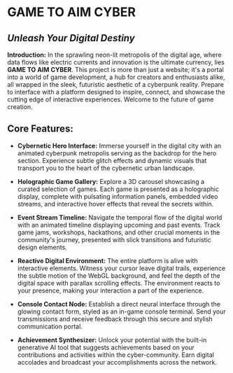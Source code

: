 # GAME TO AIM CYBER
## _Unleash Your Digital Destiny_

**Introduction:** In the sprawling neon-lit metropolis of the digital age, where data flows like electric currents and innovation is the ultimate currency, lies **GAME TO AIM CYBER**. This project is more than just a website; it's a portal into a world of game development, a hub for creators and enthusiasts alike, all wrapped in the sleek, futuristic aesthetic of a cyberpunk reality. Prepare to interface with a platform designed to inspire, connect, and showcase the cutting edge of interactive experiences. Welcome to the future of game creation.

## Core Features:

*   **Cybernetic Hero Interface:** Immerse yourself in the digital city with an animated cyberpunk metropolis serving as the backdrop for the hero section. Experience subtle glitch effects and dynamic visuals that transport you to the heart of the cybernetic urban landscape.

*   **Holographic Game Gallery:** Explore a 3D carousel showcasing a curated selection of games. Each game is presented as a holographic display, complete with pulsating information panels, embedded video streams, and interactive hover effects that reveal the secrets within.

*   **Event Stream Timeline:** Navigate the temporal flow of the digital world with an animated timeline displaying upcoming and past events. Track game jams, workshops, hackathons, and other crucial moments in the community's journey, presented with slick transitions and futuristic design elements.

*   **Reactive Digital Environment:** The entire platform is alive with interactive elements. Witness your cursor leave digital trails, experience the subtle motion of the WebGL background, and feel the depth of the digital space with parallax scrolling effects. The environment reacts to your presence, making your interaction a part of the experience.

*   **Console Contact Node:** Establish a direct neural interface through the glowing contact form, styled as an in-game console terminal. Send your transmissions and receive feedback through this secure and stylish communication portal.

*   **Achievement Synthesizer:** Unlock your potential with the built-in generative AI tool that suggests achievements based on your contributions and activities within the cyber-community. Earn digital accolades and broadcast your accomplishments across the network.
